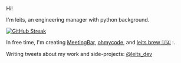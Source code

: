 Hi!

I'm leits, an engineering manager with python background. 

[![GitHub Streak](https://github-readme-streak-stats.herokuapp.com?user=leits)](https://git.io/streak-stats)

In free time, I'm creating [MeetingBar](https://github.com/leits/MeetingBar), [ohmycode](https://ohmycode.cc), and [leits brew 🇺🇦](https://brew.leits.me) :.

Writing tweets about my work and side-projects: [@leits_dev](https://twitter.com/leits_dev)

